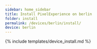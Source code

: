 ```yaml
---
sidebar: home_sidebar
title: Install PixelExperience on berlin
folder: install
permalink: /devices/berlin/install/
device: berlin
---
```

{% include templates/device_install.md %}
